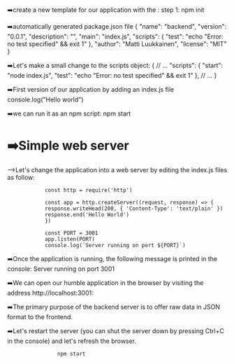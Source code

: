 ➡️create a new template for our application with the :
            step 1: npm init

➡️automatically generated package.json file
            {
                "name": "backend",
                "version": "0.0.1",
                "description": "",
                "main": "index.js",
                "scripts": {
                    "test": "echo \"Error: no test specified\" && exit 1"
                },
                "author": "Matti Luukkainen",
                "license": "MIT"
            }

➡️Let's make a small change to the scripts object:
                {
                // ...
                "scripts": {
                    "start": "node index.js",
                    "test": "echo \"Error: no test specified\" && exit 1"
                },
                // ...
                }

➡️First version of our application by adding an index.js file           
                console.log("Hello world")

➡️we can run it as an npm script:
                npm start

# ➡️Simple web server

   -->Let's change the application into a web server by editing the index.js files as follow:

                const http = require('http')

                const app = http.createServer((request, response) => {
                response.writeHead(200, { 'Content-Type': 'text/plain' })
                response.end('Hello World')
                })

                const PORT = 3001
                app.listen(PORT)
                console.log(`Server running on port ${PORT}`)

➡️Once the application is running, the following message is printed in the console:
               Server running on port 3001

➡️We can open our humble application in the browser by visiting the address http://localhost:3001:


➡️The primary purpose of the backend server is to offer raw data in JSON format to the frontend.

➡️Let's restart the server (you can shut the server down by pressing Ctrl+C in the console) and let's refresh the browser.

                    npm start

